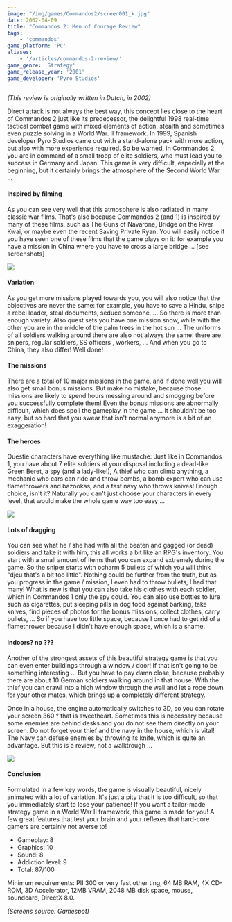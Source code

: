 ```yaml
---
image: "/img/games/Commandos2/screen001_k.jpg"
date: 2002-04-09
title: "Commandos 2: Men of Courage Review"
tags:
    - 'commandos'
game_platform: 'PC'
aliases:
    - '/articles/commandos-2-review/'
game_genre: 'Strategy'
game_release_year: '2001'
game_developer: 'Pyro Studios'
---
```


_(This review is originally written in Dutch, in 2002)_

Direct attack is not always the best way, this concept lies close to the heart of Commandos 2 just like its predecessor, the delightful 1998 real-time tactical combat game with mixed elements of action, stealth and sometimes even puzzle solving in a World War. II framework. In 1999, Spanish developer Pyro Studios came out with a stand-alone pack with more action, but also with more experience required. So be warned, in Commandos 2, you are in command of a small troop of elite soldiers, who must lead you to success in Germany and Japan. This game is very difficult, especially at the beginning, but it certainly brings the atmosphere of the Second World War ...

#### Inspired by filming

As you can see very well that this atmosphere is also radiated in many classic war films. That's also because Commandos 2 (and 1) is inspired by many of these films, such as The Guns of Navarone, Bridge on the River Kwai, or maybe even the recent Saving Private Ryan. You will easily notice if you have seen one of these films that the game plays on it: for example you have a mission in China where you have to cross a large bridge ... [see screenshots]

![](/img/games/Commandos2/Commandos2_006.jpg)

#### Variation

As you get more missions played towards you, you will also notice that the objectives are never the same: for example, you have to save a Hindu, snipe a rebel leader, steal documents, seduce someone, ... So there is more than enough variety. Also quest sets you have one mission snow, while with the other you are in the middle of the palm trees in the hot sun ... The uniforms of all soldiers walking around there are also not always the same: there are snipers, regular soldiers, SS officers , workers, ... And when you go to China, they also differ! Well done!

#### The missions

There are a total of 10 major missions in the game, and if done well you will also get small bonus missions. But make no mistake, because those missions are likely to spend hours messing around and smogging before you successfully complete them! Even the bonus missions are abnormally difficult, which does spoil the gameplay in the game ... It shouldn't be too easy, but so hard that you swear that isn't normal anymore is a bit of an exaggeration!

#### The heroes

Questie characters have everything like mustache: Just like in Commandos 1, you have about 7 elite soldiers at your disposal including a dead-like Green Beret, a spy (and a lady-like!), A thief who can climb anything, a mechanic who cars can ride and throw bombs, a bomb expert who can use flamethrowers and bazookas, and a fast navy who throws knives! Enough choice, isn't it? Naturally you can't just choose your characters in every level, that would make the whole game way too easy ...

![](/img/games/Commandos2/Commandos2_008.jpg)

#### Lots of dragging

You can see what he / she had with all the beaten and gagged (or dead) soldiers and take it with him, this all works a bit like an RPG's inventory. You start with a small amount of items that you can expand extremely during the game. So the sniper starts with ocharm 5 bullets of which you will think "djeu that's a bit too little". Nothing could be further from the truth, but as you progress in the game / mission, I even had to throw bullets, I had that many! What is new is that you can also take his clothes with each soldier, which in Commandos 1 only the spy could. You can also use bottles to lure such as cigarettes, put sleeping pills in dog food against barking, take knives, find pieces of photos for the bonus missions, collect clothes, carry bullets, ... So if you have too little space, because I once had to get rid of a flamethrower because I didn't have enough space, which is a shame.

#### Indoors? no ???

Another of the strongest assets of this beautiful strategy game is that you can even enter buildings through a window / door! If that isn't going to be something interesting ... But you have to pay damn close, because probably there are about 10 German soldiers walking around in that house. With the thief you can crawl into a high window through the wall and let a rope down for your other mates, which brings up a completely different strategy.

Once in a house, the engine automatically switches to 3D, so you can rotate your screen 360 ° that is sweetheart. Sometimes this is necessary because some enemies are behind desks and you do not see them directly on your screen. Do not forget your thief and the navy in the house, which is vital! The Navy can defuse enemies by throwing its knife, which is quite an advantage. But this is a review, not a walktrough ...

![](/img/games/Commandos2/Commandos2_002.jpg)

#### Conclusion

Formulated in a few key words, the game is visually beautiful, nicely animated with a lot of variation. It's just a pity that it is too difficult, so that you immediately start to lose your patience! If you want a tailor-made strategy game in a World War II framework, this game is made for you! A few great features that test your brain and your reflexes that hard-core gamers are certainly not averse to!

- Gameplay: 8
- Graphics: 10
- Sound: 8
- Addiction level: 9
- Total: 87/100

Minimum requirements:  PII 300 or very fast other ting, 64 MB RAM, 4X CD-ROM, 3D Accelerator, 12MB VRAM, 2048 MB disk space, mouse, soundcard, DirectX 8.0.

_(Screens source: Gamespot)_
